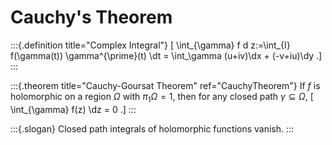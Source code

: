 # Cauchy's Theorem

:::{.definition title="Complex Integral"}
\[
\int_{\gamma} f d z:=\int_{I} f(\gamma(t)) \gamma^{\prime}(t) \dt
= \int_\gamma (u+iv)\dx + (-v+iu)\dy
.\]
:::

:::{.theorem title="Cauchy-Goursat Theorem" ref="CauchyTheorem"}
If $f$ is holomorphic on a region $\Omega$ with $\pi_1 \Omega = 1$, then for any closed path $\gamma \subseteq \Omega$,
\[ 
\int_{\gamma} f(z) \dz = 0
.\]
:::

:::{.slogan}
Closed path integrals of holomorphic functions vanish.
:::

